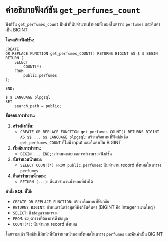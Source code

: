 # คำอธิบายฟังก์ชัน `get_perfumes_count`

ฟังก์ชัน `get_perfumes_count` มีหน้าที่นับจำนวนน้ำหอมทั้งหมดในตาราง `perfumes` และคืนค่าเป็น BIGINT

**โครงสร้างฟังก์ชัน:**

```tsql
CREATE
OR REPLACE FUNCTION get_perfumes_COUNT() RETURNS BIGINT AS $ $ BEGIN RETURN (
    SELECT
        COUNT(*)
    FROM
        public.perfumes
);

END;

$ $ LANGUAGE plpgsql
SET
    search_path = public;
```

**ขั้นตอนการทำงาน:**

1. **สร้างฟังก์ชัน:**
    * `CREATE OR REPLACE FUNCTION get_perfumes_COUNT() RETURNS BIGINT AS $$ ... $$ LANGUAGE plpgsql`: สร้างหรือแทนที่ฟังก์ชันชื่อ `get_perfumes_COUNT` ที่ไม่มี input และคืนค่าเป็น BIGINT
2. **เริ่มต้นการทำงาน:**
    * `BEGIN ... END;`: กำหนดขอบเขตการทำงานของฟังก์ชัน
3. **นับจำนวนน้ำหอม:**
    * `SELECT COUNT(*) FROM public.perfumes`: นับจำนวน record ทั้งหมดในตาราง `perfumes`
4. **คืนค่าจำนวนน้ำหอม:**
    * `RETURN (...)`: คืนค่าจำนวนน้ำหอมที่นับได้

**คำสั่ง SQL ที่ใช้:**

* `CREATE OR REPLACE FUNCTION`: สร้างหรือแทนที่ฟังก์ชัน
* `RETURNS BIGINT`: กำหนดชนิดข้อมูลที่ฟังก์ชันคืนค่า (BIGINT คือ integer ขนาดใหญ่)
* `SELECT`: ดึงข้อมูลจากตาราง
* `FROM`: ระบุตารางที่ต้องการดึงข้อมูล
* `COUNT(*)`: นับจำนวน record ทั้งหมด

โดยรวมแล้ว ฟังก์ชันนี้มีหน้าที่นับจำนวนน้ำหอมทั้งหมดในตาราง `perfumes` และคืนค่าเป็น BIGINT
